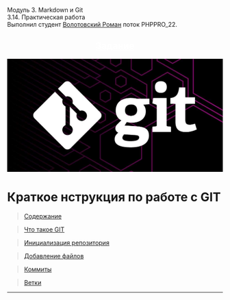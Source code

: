 
Модуль 3. Markdown и Git<br>
3.14. Практическая работа<br>
Выполнил студент [Волотовский Роман](https://github.com/Volotovskii/TASK_3_14) поток PHPPRO_22.

## <div style="text-align: center "> <a href="/Criteria.md" style="color: white; ">Задание</a></div>

![git](/assets/g.png)
# Краткое нструкция по работе с GIT # 

>[Содержание](/readme.md)

>[Что такое GIT](/Content/what_git.md)

>[Инициализация репозитория](/Content/Initialization.md)

>[Добавление файлов](/Content/add.md)

>[Коммиты](/Content/commit.md)

>[Ветки](/Content/branch.md)

***